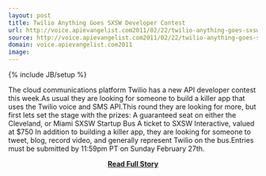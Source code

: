 ```yaml
---
layout: post
title: Twilio Anything Goes SXSW Developer Contest
url: http://voice.apievangelist.com2011/02/22/twilio-anything-goes-sxsw-developer-contest/
source: http://voice.apievangelist.com2011/02/22/twilio-anything-goes-sxsw-developer-contest/
domain: voice.apievangelist.com2011
image: 
---
```

{% include JB/setup %}<p>The cloud communications platform Twilio has a new API developer contest this week.As usual they are looking for someone to build a killer app that uses the Twilio voice and SMS API.This round they are looking for more, but first lets set the stage with the prizes: A guaranteed seat on either the Cleveland, or Miami SXSW Startup Bus A ticket to SXSW Interactive, valued at $750 In addition to building a killer app, they are looking for someone to tweet, blog, record video, and generally represent Twilio on the bus.Entries must be submitted by 11:59pm PT on Sunday February 27th.</p>
<center><p><a href="http://voice.apievangelist.com2011/02/22/twilio-anything-goes-sxsw-developer-contest/" style='padding:25px; font-sze:18px; font-weight: bold;'>Read Full Story</a></p></center>
